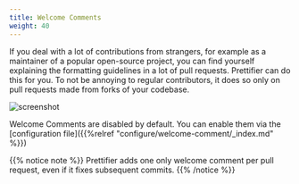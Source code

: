 ```yaml
---
title: Welcome Comments
weight: 40
---
```


If you deal with a lot of contributions from strangers, for example as a
maintainer of a popular open-source project, you can find yourself explaining
the formatting guidelines in a lot of pull requests. Prettifier can do this for
you. To not be annoying to regular contributors, it does so only on pull
requests made from forks of your codebase.

![screenshot](images/welcome-message.gif)

Welcome Comments are disabled by default. You can enable them via the
[configuration file]({{%relref "configure/welcome-comment/_index.md" %}})

{{% notice note %}} Prettifier adds one only welcome comment per pull request,
even if it fixes subsequent commits. {{% /notice %}}
